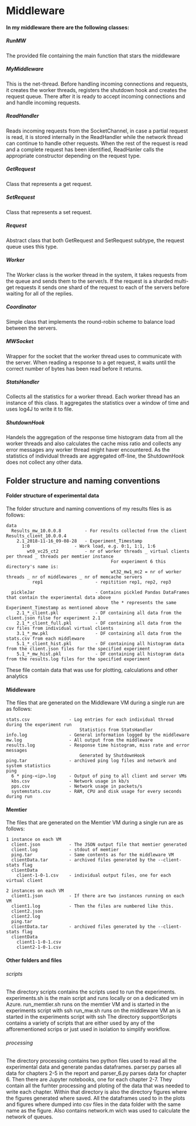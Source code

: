 # Middleware

####  In my middleware there are the following classes:
##### RunMW
The provided file containing the main function that stars the middleware
##### MyMiddleware 
This is the net-thread. Before handling incoming connections and requests, it creates the worker threads, registers the shutdown hook and creates the request queue. There after it is ready to accept incoming connections and and handle incoming requests.
##### ReadHandler
Reads incoming requests from the SocketChannel, in case a partial request is read, it is stored internally in the ReadHandler while the network thread can continue to handle other requests. When the rest of the request is read and a complete request has been identified, ReadHanler calls the appropriate constructor depending on the request type.
##### GetRequest
Class that represents a get request.
##### SetRequest 
Class that represents a set request.
##### Request
Abstract class that both GetRequest and SetRequest subtype, the request queue uses this type.
##### Worker
The Worker class is the worker thread in the system, it takes requests from the queue and sends them to the server/s. If the request is a sharded multi-get requests it sends one shard of the request to each of the servers before waiting for all of the replies.
##### Coordinator
Simple class that implements the round-robin scheme to balance load between the servers. 
##### MWSocket
Wrapper for the socket that the worker thread uses to communicate with the server. When reading a response to a get request, it waits until the correct number of bytes has been read before it returns.
##### StatsHandler 
Collects all the statistics for a worker thread. Each worker thread has an instance of this class. It aggregates the statistics over a window of time and uses log4J to write it to file.
##### ShutdownHook
Handels the aggregation of the response time histogram data from all the worker threads and also calculates the cache miss ratio and collects any error messages any worker thread might haver encountered. As the statistics of individual threads are aggregated off-line, the ShutdownHook does not collect any other data.



Folder structure and naming conventions
------

#### Folder structure of experimental data
The folder structure and naming conventions of my results files is as follows:

```
data
  Results_mw_10.0.0.8		  - For results collected from the client Results_client_10.0.0.4
    2.1_2018-11-16_09-08-28	  - Experiment_Timestamp
      1:0		          - Work load, e.g. 0:1, 1:1, 1:6
        wt0_vc25_ct2		  - nr of worker threads _ virtual clients per thread _ threads per memtier instance
                                        For experiment 6 this directory's name is: 
                                        wt32_mw1_mc2 = nr of worker threads _ nr of middlewares _ nr of memcache servers
          rep1                    - repitition rep1, rep2, rep3
          
  pickleJar                       - Contains pickled Pandas DataFrames that contain the experimental data above
                                        the * represents the same Experiment_Timestamp as mentioned above
    2.1_*_client.pkl              - DF containing all data from the client.json filse for experiment 2.1
    2.1_*_client_full.pkl         - DF containing all data from the csv files from individual virtual clients 
    3.1_*_mw.pkl                  - DF containing all data from the stats.csv from each middleware
    5.1_*_client_hist.pkl         - DF containing all histogram data from the client.json files for the specified experiment
    5.1_*_mw_hist.pkl             - DF containing all histogram data from the results.log files for the specified experiment
```

These file contain data that was use for plotting, calculations and other analytics

#### Middleware
The files that are generated on the Middleware VM during a single run are as follows:
```
stats.csv               - Log entries for each individual thread during the experiment run
                            Statistics from StatsHandler
info.log                - General information logged by the middleware
mw.log                  - All output from the middleware
results.log             - Response time histogram, miss rate and error messages
                            Generated by ShutdownHook
ping.tar                - archived ping log files and network and system statistics
ping
  6 * ping-<ip>.log     - Output of ping to all client and server VMs
  kbs.csv               - Network usage in kb/s
  pps.csv               - Network usage in packets/s
  systemstats.csv       - RAM, CPU and disk usage for every seconds during run
```
#### Memtier
The files that are generated on the Memtier VM during a single run are as follows:
```
1 instance on each VM
  client.json           - The JSON output file that memtier generated
  client.log            - stdout of memtier
  ping.tar              - Same contents as for the middleware VM
  clientData.tar        - archived files generated by the --client-stats flag
  clientData 
    client-1-0-1.csv    - individual output files, one for each virtual client

2 instances on each VM
  client1.json          - If there are two instances running on each VM 
  client1.log           - Then the files are numbered like this.
  client2.json       
  client2.log
  ping.tar
  clientData.tar     	- archived files generated by the --client-stats flag
  clientData             
    client1-1-0-1.csv
    client2-1-0-1.csv
```
    		
#### Other folders and files
###### scripts
The directory scripts contains the scripts used to run the experiments.
experiments.sh is the main script and runs locally or on a dedicated vm in Azure.
run_memtier.sh runs on the memtier VM and is started in the experiments script with ssh
run_mw.sh runs on the middleware VM an is started in the experiments script with ssh
The directory supportScripts contains a variety of scripts that are either used by any of the afforementioned scrips or just used in isolation to simplify workflow.

###### processing
The directory processing contains two python files used to read all the experimental data and generate pandas dataframes.
parser.py parses all data for chapters 2-5 in the report and parser_6.py parses data for chapter 6.
Then there are Jupyter notebooks, one for each chapter 2-7.
They contain all the furhter processing and ploting of the data that was needed to write each chapter.
Within that directory is also the directory figures where the figures generated where saved.
All the dataframes used to in the plots and figures where dumped into csv files in the data folder with the same name as the figure.
Also contains network.m wich was used to calculate the network of queues.


			
